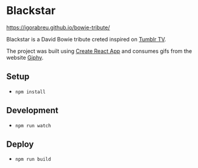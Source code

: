 # Blackstar

https://igorabreu.github.io/bowie-tribute/

Blackstar is a David Bowie tribute creted inspired on [Tumblr TV](https://www.tumblr.com/tv).

The project was built using [Create React App](https://github.com/facebookincubator/create-react-app/) and consumes gifs from the website [Giphy](https://giphy.com/). 

## Setup

* `npm install`


## Development

* `npm run watch`


## Deploy

* `npm run build`
